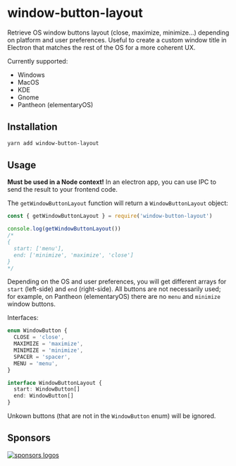 # window-button-layout
Retrieve OS window buttons layout (close, maximize, minimize...) depending on platform and user preferences. Useful to create a custom window title in Electron that matches the rest of the OS for a more coherent UX.

Currently supported:

- Windows
- MacOS
- KDE
- Gnome
- Pantheon (elementaryOS)

## Installation

```bash
yarn add window-button-layout
```

## Usage

**Must be used in a Node context!** In an electron app, you can use IPC to send the result to your frontend code.

The `getWindowButtonLayout` function will return a `WindowButtonLayout` object:

```js
const { getWindowButtonLayout } = require('window-button-layout')

console.log(getWindowButtonLayout())
/*
{
  start: ['menu'],
  end: ['minimize', 'maximize', 'close']
}
*/
```

Depending on the OS and user preferences, you will get different arrays for `start` (left-side) and `end` (right-side). All buttons are not necessarily used; for example, on Pantheon (elementaryOS) there are no `menu` and `minimize` window buttons.

Interfaces:

```ts
enum WindowButton {
  CLOSE = 'close',
  MAXIMIZE = 'maximize',
  MINIMIZE = 'minimize',
  SPACER = 'spacer',
  MENU = 'menu',
}

interface WindowButtonLayout {
  start: WindowButton[]
  end: WindowButton[]
}
```

Unkown buttons (that are not in the `WindowButton` enum) will be ignored.

## Sponsors

[![sponsors logos](https://guillaume-chau.info/sponsors.png)](https://guillaume-chau.info/sponsors)
